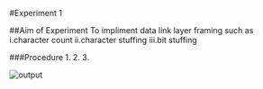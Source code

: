 #Experiment 1

##Aim of Experiment
To impliment data link layer framing such as 
i.character count ii.character stuffing iii.bit stuffing
 
###Procedure
1.
2.
3.

![output](Screenshot_2020-08-06_at_3.10.38_PM.jpg)
